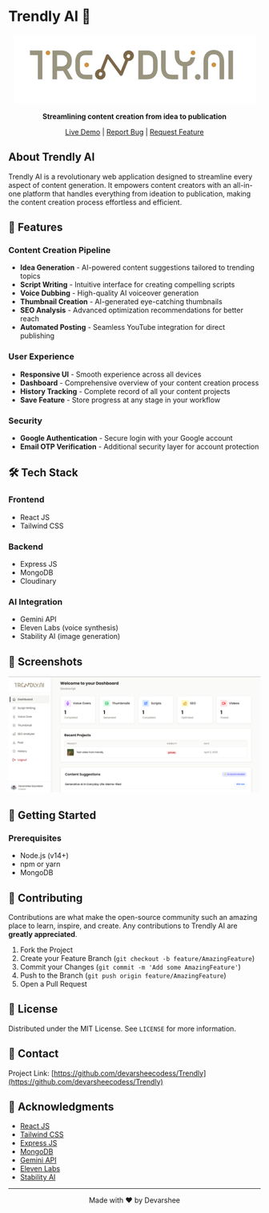 # Trendly AI 🚀

<div align="center">
  
![Trendly AI Logo](./Frontend/src/assets/sidebar.png)

**Streamlining content creation from idea to publication**

[Live Demo](https://trendly-ai.vercel.app/) | [Report Bug](https://github.com/devarsheecodess/Trendly/issues) | [Request Feature](https://github.com/devarsheecodess/Trendly/issues)

</div>

## About Trendly AI

Trendly AI is a revolutionary web application designed to streamline every aspect of content generation. It empowers content creators with an all-in-one platform that handles everything from ideation to publication, making the content creation process effortless and efficient.

## 🌟 Features

### Content Creation Pipeline

- **Idea Generation** - AI-powered content suggestions tailored to trending topics
- **Script Writing** - Intuitive interface for creating compelling scripts
- **Voice Dubbing** - High-quality AI voiceover generation
- **Thumbnail Creation** - AI-generated eye-catching thumbnails
- **SEO Analysis** - Advanced optimization recommendations for better reach
- **Automated Posting** - Seamless YouTube integration for direct publishing

### User Experience

- **Responsive UI** - Smooth experience across all devices
- **Dashboard** - Comprehensive overview of your content creation process
- **History Tracking** - Complete record of all your content projects
- **Save Feature** - Store progress at any stage in your workflow

### Security

- **Google Authentication** - Secure login with your Google account
- **Email OTP Verification** - Additional security layer for account protection

## 🛠️ Tech Stack

### Frontend

- React JS
- Tailwind CSS

### Backend

- Express JS
- MongoDB
- Cloudinary

### AI Integration

- Gemini API
- Eleven Labs (voice synthesis)
- Stability AI (image generation)

## 📸 Screenshots

<div align="center">
  
![Dashboard](./Frontend/src/assets/readme%20images/dashboard.png)

</div>

## 🚀 Getting Started

### Prerequisites

- Node.js (v14+)
- npm or yarn
- MongoDB

## 🤝 Contributing

Contributions are what make the open-source community such an amazing place to learn, inspire, and create. Any contributions to Trendly AI are **greatly appreciated**.

1. Fork the Project
2. Create your Feature Branch (`git checkout -b feature/AmazingFeature`)
3. Commit your Changes (`git commit -m 'Add some AmazingFeature'`)
4. Push to the Branch (`git push origin feature/AmazingFeature`)
5. Open a Pull Request

## 📝 License

Distributed under the MIT License. See `LICENSE` for more information.

## 📧 Contact

Project Link: [https://github.com/devarsheecodess/Trendly](https://github.com/devarsheecodess/Trendly)

## 🙏 Acknowledgments

- [React JS](https://reactjs.org/)
- [Tailwind CSS](https://tailwindcss.com/)
- [Express JS](https://expressjs.com/)
- [MongoDB](https://www.mongodb.com/)
- [Gemini API](https://gemini.google.com/)
- [Eleven Labs](https://elevenlabs.io/)
- [Stability AI](https://stability.ai/)

---

<div align="center">
  
Made with ❤️ by Devarshee

</div>
